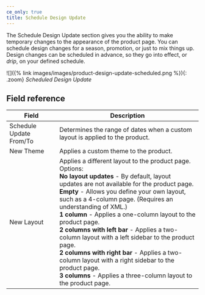 ```yaml
---
ce_only: true
title: Schedule Design Update
---
```


The Schedule Design Update section gives you the ability to make temporary changes to the appearance of the product page. You can schedule design changes for a season, promotion, or just to mix things up. Design changes can be scheduled in advance, so they go into effect, or _drip_, on your defined schedule.

![]({% link images/images/product-design-update-scheduled.png %}){: .zoom}
_Scheduled Design Update_

## Field reference

|Field|Description|
|--- |--- |
|Schedule Update From/To|Determines the range of dates when a custom layout is applied to the product.|
|New Theme|Applies a custom theme to the product.|
|New Layout|Applies a different layout to the product page. Options: <br/>**No layout updates** - By default, layout updates are not available for the product page. <br/>**Empty** - Allows you define your own layout, such as a 4-column page. (Requires an understanding of XML.) <br/>**1 column** - Applies a one-column layout to the product page. <br/>**2 columns with left bar** - Applies a two-column layout with a left sidebar to the product page. <br/>**2 columns with right bar** - Applies a two-column layout with a right sidebar to the product page. <br/>**3 columns** - Applies a three-column layout to the product page.|
